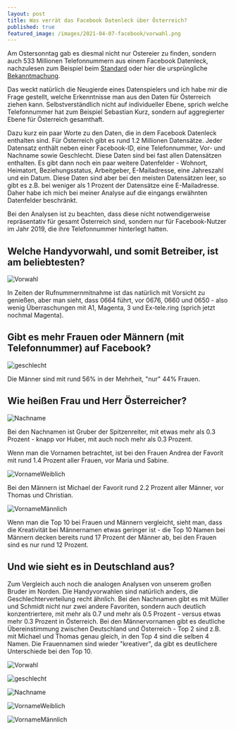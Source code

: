 ```yaml
---
layout: post
title: Was verrät das Facebook Datenleck über Österreich?
published: true
featured_image: /images/2021-04-07-facebook/vorwahl.png
---
```

Am Ostersonntag gab es diesmal nicht nur Ostereier zu finden, sondern auch 533 Millionen Telefonnummern aus einem Facebook Datenleck, nachzulesen zum Beispiel beim [Standard](https://www.derstandard.at/story/2000125588856/riesiger-datendiebstahl-bei-facebook-telefonnummern-von-533-millionen-nutzern-veroeffentlicht) oder hier die ursprüngliche [Bekanntmachung](https://www.bleepingcomputer.com/news/security/533-million-facebook-users-phone-numbers-leaked-on-hacker-forum/).

Das weckt natürlich die Neugierde eines Datenspielers und ich habe mir die Frage gestellt, welche Erkenntnisse man aus den Daten für Österreich ziehen kann. Selbstverständlich nicht auf individueller Ebene, sprich welche Telefonnummer hat zum Beispiel Sebastian Kurz, sondern auf aggregierter Ebene für Österreich gesamthaft.

Dazu kurz ein paar Worte zu den Daten, die in dem Facebook Datenleck enthalten sind. Für Österreich gibt es rund 1.2 Millionen Datensätze. Jeder Datensatz enthält neben einer Facebook-ID, eine Telefonnummer, Vor- und Nachname sowie Geschlecht. Diese Daten sind bei fast allen Datensätzen enthalten. Es gibt dann noch ein paar weitere Datenfelder - Wohnort, Heimatort, Beziehungsstatus, Arbeitgeber, E-Mailadresse, eine Jahreszahl und ein Datum. Diese Daten sind aber bei den meisten Datensätzen leer, so gibt es z.B. bei weniger als 1 Prozent der Datensätze eine E-Mailadresse. Daher habe ich mich bei meiner Analyse auf die eingangs erwähnten Datenfelder beschränkt.

Bei den Analysen ist zu beachten, dass diese nicht notwendigerweise repräsentativ für gesamt Österreich sind, sondern nur für Facebook-Nutzer im Jahr 2019, die ihre Telefonnummer hinterlegt hatten.

## Welche Handyvorwahl, und somit Betreiber, ist am beliebtesten?

![Vorwahl](/images/2021-04-07-facebook/vorwahl.png) 

In Zeiten der Rufnummernmitnahme ist das natürlich mit Vorsicht zu genießen, aber man sieht, dass 0664 führt, vor 0676, 0660 und 0650 - also wenig Überraschungen mit A1, Magenta, 3 und Ex-tele.ring (sprich jetzt nochmal Magenta).

## Gibt es mehr Frauen oder Männern (mit Telefonnummer) auf Facebook?

![geschlecht](/images/2021-04-07-facebook/geschlecht.png) 

Die Männer sind mit rund 56% in der Mehrheit, "nur" 44% Frauen.

## Wie heißen Frau und Herr Österreicher?

![Nachname](/images/2021-04-07-facebook/Nachname.png) 

Bei den Nachnamen ist Gruber der Spitzenreiter, mit etwas mehr als 0.3 Prozent - knapp vor Huber, mit auch noch mehr als 0.3 Prozent.

Wenn man die Vornamen betrachtet, ist bei den Frauen Andrea der Favorit mit rund 1.4 Prozent aller Frauen, vor Maria und Sabine.

![VornameWeiblich](/images/2021-04-07-facebook/VornameWeiblich.png) 

Bei den Männern ist Michael der Favorit rund 2.2 Prozent aller Männer, vor Thomas und Christian.

![VornameMännlich](/images/2021-04-07-facebook/VornameMännlich.png) 

Wenn man die Top 10 bei Frauen und Männern vergleicht, sieht man, dass die Kreativität bei Männernamen etwas geringer ist - die Top 10 Namen bei Männern decken bereits rund 17 Prozent der Männer ab, bei den Frauen sind es nur rund 12 Prozent.

## Und wie sieht es in Deutschland aus?

Zum Vergleich auch noch die analogen Analysen von unserem großen Bruder im Norden. Die Handyvorwahlen sind natürlich anders, die Geschlechterverteilung recht ähnlich. Bei den Nachnamen gibt es mit Müller und Schmidt nicht nur zwei andere Favoriten, sondern auch deutlich konzentriertere, mit mehr als 0.7 und mehr als 0.5 Prozent - versus etwas mehr 0.3 Prozent in Österreich. Bei den Männervornamen gibt es deutliche Übereinstimmung zwischen Deutschland und Österreich - Top 2 sind z.B. mit Michael und Thomas genau gleich, in den Top 4 sind die selben 4 Namen. Die Frauennamen sind wieder "kreativer", da gibt es deutlichere Unterschiede bei den Top 10.

![Vorwahl](/images/2021-04-07-facebook/DE_vorwahl.png) 

![geschlecht](/images/2021-04-07-facebook/DE_geschlecht.png) 

![Nachname](/images/2021-04-07-facebook/DE_Nachname.png) 

![VornameWeiblich](/images/2021-04-07-facebook/DE_VornameWeiblich.png) 

![VornameMännlich](/images/2021-04-07-facebook/DE_VornameMännlich.png) 
